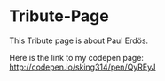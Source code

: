 # Tribute-Page

This Tribute page is about Paul Erdös.

Here is the link to my codepen page:
  http://codepen.io/sking314/pen/QyREyJ


